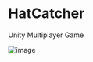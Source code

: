 # HatCatcher
 Unity Multiplayer Game


![image](https://github.com/salihdeg/HatCatcher/assets/48068865/7b8cb901-7839-4657-a251-c1b99b6151cf)